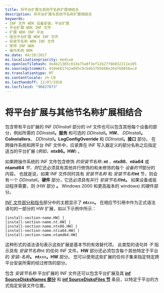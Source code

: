 ```yaml
---
title: 将平台扩展与其他节名称扩展相结合
description: 将平台扩展与其他节名称扩展相结合
keywords:
- INF 文件 WDK 设备安装，平台扩展
- 平台扩展 WDK INF 文件
- 扩展 WDK INF 平台
- 组合平台扩展 WDK INF 文件
- 安装节名称 WDK INF 文件
- 修饰 INF WDK
- 操作系统 WDK
ms.date: 04/20/2017
ms.localizationpriority: medium
ms.openlocfilehash: de4b21385c01da75a8f3ef12b27f8b032211e105
ms.sourcegitcommit: 418e6617e2a695c9cb4b37b5b60e264760858acd
ms.translationtype: MT
ms.contentlocale: zh-CN
ms.lasthandoff: 12/07/2020
ms.locfileid: "96827873"
---
```

# <a name="combining-platform-extensions-with-other-section-name-extensions"></a>将平台扩展与其他节名称扩展相结合


包含带有平台扩展的 INF *DDInstall* 部分的 inf 文件也可以包含其他每个设备的部分，例如所需的 <em>DDInstall</em>**。服务** 和可选的 <em>DDInstall</em>**。HW**、 <em>DDInstall</em>**。CoInstallers**、 <em>DDInstall</em>**。LogConfigOverride** 和 <em>DDInstall</em>**。接口** 部分。 在跨操作系统和跨平台 INF 文件中，应紧靠在 INF 写入器定义的部分名称之后指定适当的平台扩展 (<em>例如，</em>**ntx86。HW**) 。

如果跨操作系统的 INF 文件包含修饰 <em>的安装节名称</em>**. nt** <em>、</em>**ntx86**、**ntia64** 或 **ntamd64** <em>节，则</em>它还必须具有其他并行修饰的和未修饰的每个 <em>设备的节</em>部分的内容。 也就是说，如果 INF 文件同时具有 *安装节名称* 和 <em>安装节名称</em>**nt** 节，则会有一个 *DDInstall*。**硬件** 部分，它还必须具有并行 <em>安装节名称</em>**nt。** 如果设备或驱动程序需要，则 (HW 部分 **。** Windows 2000 和更高版本的 windows) 的硬件部分。

[INF 文件部分和指令](./index.md)部分中的主题显示了 **nt**<em>xxx</em>**。** 在相应节引用中作为正式语法语句的一部分的 HW 扩展，如以下示例中所示：

```inf
[install-section-name.HW] | 
[install-section-name.nt.HW] | 
[install-section-name.ntx86.HW] | 
[install-section-name.ntia64.HW] | 
[install-section-name.ntamd64.HW] 
```

这种形式的语法语句表示这些扩展是基本节的有效替代项。 此类型的语句并 *不* 指示具有 <em>安装节名称</em>nt 的任何 INF 文件。**HW** 部分还必须包含每个其他特定于平台的 <em>安装-名称</em>**。 nt**<em>xxx</em>**。HW** 部分。 您可以使用这些扩展的任何子集来指定特定跨平台安装所需的经过修饰的部分。

包含 *安装节名称* 平台扩展的 INF 文件还可以包含平台扩展及其 [**inf SourceDisksNames 部分**](inf-sourcedisksnames-section.md) 和 [**inf SourceDisksFiles 节**](inf-sourcedisksfiles-section.md) 条目，以特定于平台的方式指定安装文件位置。
